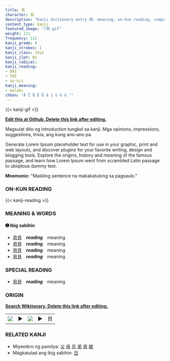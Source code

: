 ```yaml
---
title: 貝
character: 貝
description: "Kanji dictionary entry 貝: meaning, on-kun reading, compounds, origin, related kanji"
content_type: kanji
featured_image: "/貝.gif"
weight: 111
frequency: 111
kanji_grade: 9
kanji_strokes: 1
kanji_class: Jōyō
kanji_jlpt: N1
kanji_radical: 
kanji_reading: 
- DAI
- TAI
- oo-kii
kanji_meaning:
- malaki
chōon: "Ā Ī Ū Ē Ō ā ī ū ē ō ’"
---
```

[//]: # (Don't edit the line below. Kanji animated GIF code is automatically generated.)
{{< kanji-gif >}}

[//]: # (Edit below this line.)

**[Edit this at Github. Delete this link after editing.](https://github.com/tim0g/tim/tree/main/content/kanji/貝/index.md)**

Magsulat dito ng introduction tungkol sa kanji. Mga opinions, impressions, suggestions, trivia, ang kung ano-ano pa.

Generate Lorem Ipsum placeholder text for use in your graphic, print and web layouts, and discover plugins for your favorite writing, design and blogging tools. Explore the origins, history and meaning of the famous passage, and learn how Lorem Ipsum went from scrambled Latin passage to ubiqitous dummy text.
 
**Mnemonic:** "Maikling sentence na makakatulong sa pagsaulo."

### ON-KUN READING

[//]: # (Don't edit the line below. ON-KUN READING code is automatically generated.)
{{< kanji-reading >}}

### MEANING & WORDS

#### ➊ **Ibig sabihin**
  - [貝](../貝)[貝](../貝)　***reading***　meaning
  - [貝](../貝)[貝](../貝)　***reading***　meaning
  - [貝](../貝)[貝](../貝)　***reading***　meaning
  - [貝](../貝)[貝](../貝)　***reading***　meaning

### SPECIAL READING
  - [貝](../貝)[貝](../貝)　***reading***　meaning

### ORIGIN

**[Search Wiktionary. Delete this link after editing.](https://wiktionary.org/wiki/貝)**
<table class="kanji-table"><tr><td>
<img src="60px-貝-bronze.svg.png">
</td><td>▶</td><td>
<img src="60px-貝-oracle.svg.png">
</td><td>▶</td>
<td class="kanji-origin">貝</td>
</tr></table>

### RELATED KANJI
- Miyembro ng pamilya: [父](../父) [母](../母) [兄](../兄) [弟](../弟) [貝](../貝) [娘](../娘)
- Magkatulad ang ibig sabihin: [日](../日)
